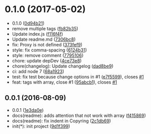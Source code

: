 <a name="0.1.0"></a>
# 0.1.0 (2017-05-02)

* 0.1.0 ([0d94b21](https://github.com/GitScrum/posthtml-remove-tags/commit/0d94b21))
* remove multiple tags ([fb82b35](https://github.com/GitScrum/posthtml-remove-tags/commit/fb82b35))
* Update index.js ([f116f4f](https://github.com/GitScrum/posthtml-remove-tags/commit/f116f4f))
* Update readme.md ([7306bc8](https://github.com/GitScrum/posthtml-remove-tags/commit/7306bc8))
* fix: Proxy is not defined ([373fef9](https://github.com/GitScrum/posthtml-remove-tags/commit/373fef9))
* style: fix comma-spacing ([6124b31](https://github.com/GitScrum/posthtml-remove-tags/commit/6124b31))
* style: remove comment ([7795106](https://github.com/GitScrum/posthtml-remove-tags/commit/7795106))
* chore: update depDev ([4ce73e8](https://github.com/GitScrum/posthtml-remove-tags/commit/4ce73e8))
* chore(changelog): Update changelog ([dad8be9](https://github.com/GitScrum/posthtml-remove-tags/commit/dad8be9))
* ci: add node 7 ([68a1923](https://github.com/GitScrum/posthtml-remove-tags/commit/68a1923))
* test: fix test because change options in #1 ([e7f5599](https://github.com/GitScrum/posthtml-remove-tags/commit/e7f5599)), closes [#1](https://github.com/GitScrum/posthtml-remove-tags/issues/1)
* feat: tags with array, close #1 ([95abcb1](https://github.com/GitScrum/posthtml-remove-tags/commit/95abcb1)), closes [#1](https://github.com/GitScrum/posthtml-remove-tags/issues/1)



<a name="0.0.1"></a>
## 0.0.1 (2016-08-09)

* 0.0.1 ([1e3da0e](https://github.com/GitScrum/posthtml-remove-tags/commit/1e3da0e))
* docs(readme): adds attention that not work with array ([f415869](https://github.com/GitScrum/posthtml-remove-tags/commit/f415869))
* docs(readme): fix indent in Copyring ([2c1db69](https://github.com/GitScrum/posthtml-remove-tags/commit/2c1db69))
* init(*): init project ([9d1f399](https://github.com/GitScrum/posthtml-remove-tags/commit/9d1f399))



